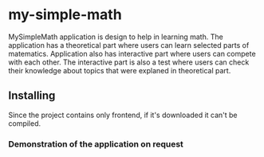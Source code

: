 # my-simple-math
MySimpleMath application is design to help in learning math.
The application has a theoretical part where users can learn selected parts of matematics.
Application also has interactive part where users can compete with each other. 
The interactive part is also a test where users can check their knowledge about topics
that were explaned in theoretical part.

## Installing
Since the project contains only frontend, if it's downloaded it can't be compiled.

### Demonstration of the application on request
